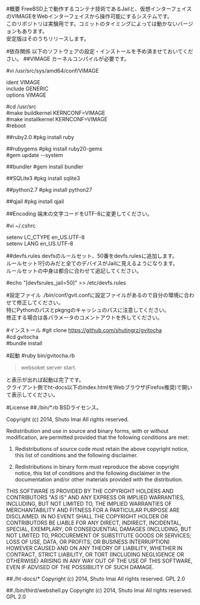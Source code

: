 #概要
FreeBSD上で動作するコンテナ技術であるJailと、仮想インターフェイスのVIMAGEをWebインターフェイスから操作可能にするシステムです。  
このリポジトリは実験用です。コミットのタイミングによっては動かないバージョンもあります。  
安定版はそのうちリリースします。

#依存関係
以下のソフトウェアの設定・インストールを予め済ませておいてください。
##VIMAGE
カーネルコンパイルが必要です。


\#vi /usr/src/sys/amd64/conf/VIMAGE
> 
ident VIMAGE  
include GENERIC  
options VIMAGE  

\#cd /usr/src  
\#make buildkernel KERNCONF=VIMAGE  
\#make installkernel KERNCONF=VIMAGE  
\#reboot

##ruby2.0
\#pkg install ruby

##rubygems
\#pkg install ruby20-gems  
\#gem update --system  

##bundler
\#gem install bundler

##SQLite3
\#pkg install sqlite3

##python2.7
\#pkg install python27

##qjail
\#pkg install qjail

##Encoding
端末の文字コードをUTF-8に変更してください。

\#vi ~/.cshrc  
> 
setenv  LC_CTYPE en_US.UTF-8  
setenv  LANG     en_US.UTF-8

##devfs.rules
devfsのルールセット、50番をdevfs.rulesに追加します。  
ルールセット1行のみだと全てのデバイスがJailに見えるようになります。  
ルールセットの中身は都合に合わせて追記してください。

\#echo "[devfsrules_jail=50]" >> /etc/devfs.rules

#設定ファイル
./bin/conf/gvit.confに設定ファイルがあるので自分の環境に合わせて修正してください。  
特にPythonのパスとpkgngのキャッシュのパスに注意してください。  
修正する場合は各パラメータのコメントアウトを外してください。  

#インストール
\#git clone https://github.com/shutingrz/gvitocha  
\#cd gvitocha  
\#bundle install  

#起動
\#ruby bin/gvitocha.rb
> websoket server start.  

と表示が出れば起動は完了です。  
クライアント側でht-docs以下のindex.htmlをWebブラウザ(Firefox推奨)で開いて表示してください。

#License
##./bin/*.rb
BSDライセンス。  

Copyright (c) 2014, Shuto Imai
All rights reserved.

Redistribution and use in source and binary forms, with or without modification, are permitted provided that the following conditions are met:

1. Redistributions of source code must retain the above copyright notice, this list of conditions and the following disclaimer.

2. Redistributions in binary form must reproduce the above copyright notice, this list of conditions and the following disclaimer in the documentation and/or other materials provided with the distribution.

THIS SOFTWARE IS PROVIDED BY THE COPYRIGHT HOLDERS AND CONTRIBUTORS "AS IS" AND ANY EXPRESS OR IMPLIED WARRANTIES, INCLUDING, BUT NOT LIMITED TO, THE IMPLIED WARRANTIES OF MERCHANTABILITY AND FITNESS FOR A PARTICULAR PURPOSE ARE DISCLAIMED. IN NO EVENT SHALL THE COPYRIGHT HOLDER OR CONTRIBUTORS BE LIABLE FOR ANY DIRECT, INDIRECT, INCIDENTAL, SPECIAL, EXEMPLARY, OR CONSEQUENTIAL DAMAGES (INCLUDING, BUT NOT LIMITED TO, PROCUREMENT OF SUBSTITUTE GOODS OR SERVICES; LOSS OF USE, DATA, OR PROFITS; OR BUSINESS INTERRUPTION) HOWEVER CAUSED AND ON ANY THEORY OF LIABILITY, WHETHER IN CONTRACT, STRICT LIABILITY, OR TORT (INCLUDING NEGLIGENCE OR OTHERWISE) ARISING IN ANY WAY OUT OF THE USE OF THIS SOFTWARE, EVEN IF ADVISED OF THE POSSIBILITY OF SUCH DAMAGE.

##./ht-docs/*
Copyright (c) 2014, Shuto Imai
All rights reserved.
GPL 2.0

##./bin/third/webshell.py
Copyright (c) 2014, Shuto Imai
All rights reserved.
GPL 2.0